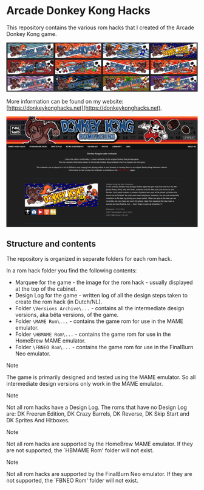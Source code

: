# Arcade Donkey Kong Hacks

This repository contains the various rom hacks that I created of the Arcade Donkey Kong game.

<img src="https://github.com/PaulGoes/Arcade-Donkey-Kong-Hacks/blob/main/DK%20Arcade%20hacks.png?raw=true" width="700">

More information can be found on my website: [https://donkeykonghacks.net](https://donkeykonghacks.net).

<img src="https://github.com/PaulGoes/Arcade-Donkey-Kong-Hacks/blob/main/Screen%20donkeykonghacks.net.png" width="700">

## Structure and contents

The repository is organized in separate folders for each rom hack.

In a rom hack folder you find the following contents:

- Marquee for the game - the image for the rom hack - usually displayed at the top of the cabinet.
- Design Log for the game - written log of all the design steps taken to create the rom hack (in Dutch/NL).
- Folder ``\Versions Archive\...`` - contains all the intermediate design versions, aka bêta versions, of the game.
- Folder ``\MAME Rom\...`` - contains the game rom for use in the MAME emulator.
- Folder ``\HBMAME Rom\...`` - contains the game rom for use in the HomeBrew MAME emulator.
- Folder ``\FBNEO Rom\...`` - contains the game rom for use in the FinalBurn Neo emulator.

> [!NOTE]
> The game is primarily designed and tested using the MAME emulator. So all intermediate design versions only work in the MAME emulator.

> [!NOTE]
> Not all rom hacks have a Design Log. The roms that have no Design Log are: DK Freerun Edition, DK Crazy Barrels, DK Reverse, DK Skip Start and DK Sprites And Hitboxes.

> [!NOTE]
> Not all rom hacks are supported by the HomeBrew MAME emulator. If they are not supported, the `HBMAME Rom' folder will not exist.

> [!NOTE]
> Not all rom hacks are supported by the FinalBurn Neo emulator. If they are not supported, the `FBNEO Rom' folder will not exist.
